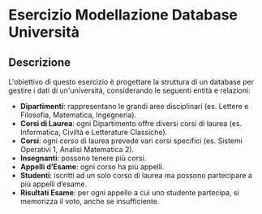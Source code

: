 # Esercizio Modellazione Database Università

## Descrizione

L'obiettivo di questo esercizio è progettare la struttura di un database per gestire i dati di un'università, considerando le seguenti entità e relazioni:

- **Dipartimenti**: rappresentano le grandi aree disciplinari (es. Lettere e Filosofia, Matematica, Ingegneria).
- **Corsi di Laurea**: ogni Dipartimento offre diversi corsi di laurea (es. Informatica, Civiltà e Letterature Classiche).
- **Corsi**: ogni corso di laurea prevede vari corsi specifici (es. Sistemi Operativi 1, Analisi Matematica 2).
- **Insegnanti**: possono tenere più corsi.
- **Appelli d’Esame**: ogni corso ha più appelli.
- **Studenti**: iscritti ad un solo corso di laurea ma possono partecipare a più appelli d’esame.
- **Risultati Esame**: per ogni appello a cui uno studente partecipa, si memorizza il voto, anche se insufficiente.

